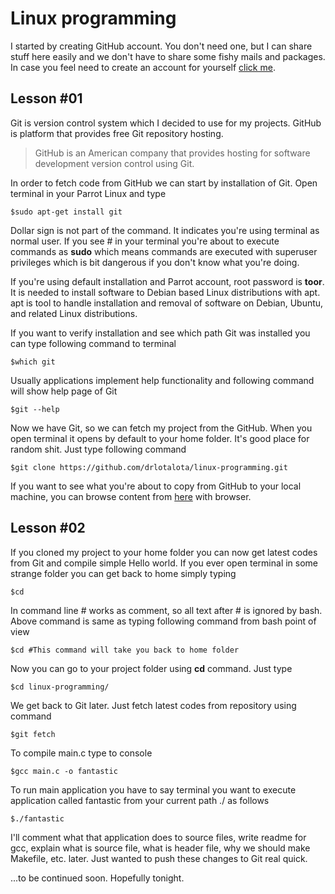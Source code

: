 Linux programming
=================

I started by creating GitHub account. You don't need one, but I can share stuff here easily and we don't have to share some fishy mails and packages. In case you feel need to create an account for yourself [click me](https://github.com/join).

Lesson #01
----------

Git is version control system which I decided to use for my projects. GitHub is platform that provides free Git repository hosting.
> GitHub is an American company that provides hosting for software development version control using Git.

In order to fetch code from GitHub we can start by installation of Git. Open terminal in your Parrot Linux and type

  `$sudo apt-get install git`

Dollar sign is not part of the command. It indicates you're using terminal as normal user. If you see # in your terminal you're about to execute commands as **sudo** which means commands are executed with superuser privileges which is bit dangerous if you don't know what you're doing.

If you're using default installation and Parrot account, root password is **toor**. It is needed to install software to Debian based Linux distributions with apt. apt is tool to handle  installation and removal of software on Debian, Ubuntu, and related Linux distributions.

If you want to verify installation and see which path Git was installed you can type following command to terminal

  `$which git`

Usually applications implement help functionality and following command will show help page of Git

  `$git --help`

Now we have Git, so we can fetch my project from the GitHub. When you open terminal it opens by default to your home folder. It's good place for random shit. Just type following command

  `$git clone https://github.com/drlotalota/linux-programming.git`

If you want to see what you're about to copy from GitHub to your local machine, you can browse content from [here](https://github.com/drlotalota/linux-programming) with browser.

Lesson #02
----------

If you cloned my project to your home folder you can now get latest codes from Git and compile simple Hello world. If you ever open terminal in some strange folder you can get back to home simply typing

  `$cd`

In command line # works as comment, so all text after # is ignored by bash. Above command is same as typing following command from bash point of view

  `$cd #This command will take you back to home folder`

Now you can go to your project folder using **cd** command. Just type

  `$cd linux-programming/`

We get back to Git later. Just fetch latest codes from repository using command

  `$git fetch`

To compile main.c type to console

  `$gcc main.c -o fantastic`

To run main application you have to say terminal you want to execute application called fantastic from your current path ./ as follows

  `$./fantastic`

I'll comment what that application does to source files, write readme for gcc, explain what is source file, what is header file, why we should make Makefile, etc. later. Just wanted to push these changes to Git real quick.

...to be continued soon. Hopefully tonight.
